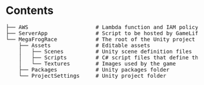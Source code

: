 # Contents
<pre>
├── AWS                     # Lambda function and IAM policy for client service
├── ServerApp               # Script to be hosted by GameLift Realtime Servers
└── MegaFrogRace            # The root of the Unity project
    ├── Assets              # Editable assets
    │   ├── Scenes          # Unity scene definition files
    │   ├── Scripts         # C# script files that define the game logic
    │   └── Textures        # Images used by the game
    ├── Packages            # Unity packages folder
    └── ProjectSettings     # Unity project folder
</pre>